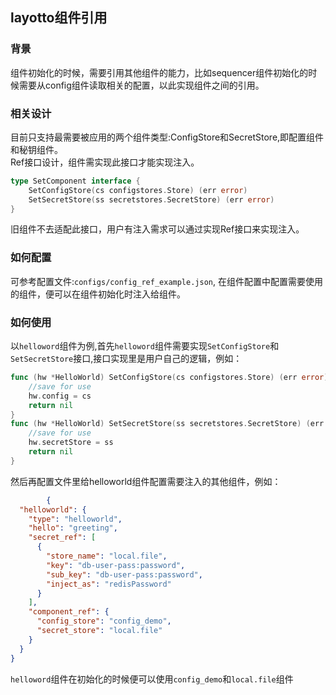 ## layotto组件引用

### 背景

组件初始化的时候，需要引用其他组件的能力，比如sequencer组件初始化的时候需要从config组件读取相关的配置，以此实现组件之间的引用。

###  相关设计

目前只支持最需要被应用的两个组件类型:ConfigStore和SecretStore,即配置组件和秘钥组件。  
Ref接口设计，组件需实现此接口才能实现注入。  
```go
type SetComponent interface {
	SetConfigStore(cs configstores.Store) (err error)
	SetSecretStore(ss secretstores.SecretStore) (err error)
}
```
旧组件不去适配此接口，用户有注入需求可以通过实现Ref接口来实现注入。

### 如何配置

可参考配置文件:`configs/config_ref_example.json`, 在组件配置中配置需要使用的组件，便可以在组件初始化时注入给组件。

### 如何使用
以`helloword`组件为例,首先`helloword`组件需要实现`SetConfigStore`和`SetSecretStore`接口,接口实现里是用户自己的逻辑，例如：
```go
func (hw *HelloWorld) SetConfigStore(cs configstores.Store) (err error) {
	//save for use
	hw.config = cs
	return nil
}
func (hw *HelloWorld) SetSecretStore(ss secretstores.SecretStore) (err error) {
	//save for use
	hw.secretStore = ss
	return nil
}
```
然后再配置文件里给helloworld组件配置需要注入的其他组件，例如：
```json
        {
  "helloworld": {
    "type": "helloworld",
    "hello": "greeting",
    "secret_ref": [
      {
        "store_name": "local.file",
        "key": "db-user-pass:password",
        "sub_key": "db-user-pass:password",
        "inject_as": "redisPassword"
      }
    ],
    "component_ref": {
      "config_store": "config_demo",
      "secret_store": "local.file"
    }
  }
}
```
`helloword`组件在初始化的时候便可以使用`config_demo`和`local.file`组件

